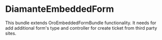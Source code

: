 DiamanteEmbeddedForm
========================

This bundle extends OroEmbeddedFormBundle functionality. It needs for add additional form's type and controller for 
create ticket from third party sites.  
